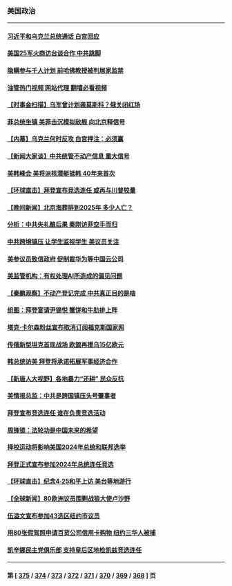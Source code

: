### 美国政治
---
#### [习近平和乌克兰总统通话 白宫回应](../../pages/ncid1078159/n13982305.md?04270445) 
#### [美国25军火商访台谈合作 中共跳脚](../../pages/ncid1078159/n13982272.md?04270445) 
#### [隐瞒参与千人计划 前哈佛教授被判居家监禁](../../pages/ncid1078159/n13982293.md?04270445) 
#### [油管热门视频 网站代理 翻墙必看视频](http://138.2.39.72:81/youtube.html?epic-marker?04270445)
#### [【时事金扫描】乌军曾计划袭莫斯科？俄关闭红场](../../pages/ncid1078159/n13982201.md?04270445) 
#### [菲总统坐镇 美菲击沉模拟敌舰 向北京释信号](../../pages/ncid1078159/n13982257.md?04270445) 
#### [【内幕】乌克兰何时反攻 白宫押注：必须赢](../../pages/ncid1078159/n13981505.md?04270445) 
#### [【新闻大家谈】中共统管不动产信息 重大信号](../../pages/ncid1078159/n13982171.md?04270445) 
#### [美韩峰会 美将派核潜艇抵韩 40年来首次](../../pages/ncid1078159/n13982194.md?04270445) 
#### [【环球直击】拜登宣布竞选连任 或再与川普较量](../../pages/ncid1078159/n13981580.md?04270445) 
#### [【晚间新闻】北京海葬排到2025年 多少人亡？](../../pages/ncid1078159/n13981964.md?04270445) 
#### [分析：中共失礼酿后果 秦刚访菲空手而归](../../pages/ncid1078159/n13981494.md?04270445) 
#### [中共跨境镇压 让学生监视学生 美议员关注](../../pages/ncid1078159/n13981818.md?04270445) 
#### [美参议员致信政府 促制裁华为等中国云公司](../../pages/ncid1078159/n13981723.md?04270445) 
#### [美监管机构：有权处理AI所造成的偏见问题](../../pages/ncid1078159/n13981630.md?04270445) 
#### [【秦鹏观察】不动产登记完成 中共真正目的是啥](../../pages/ncid1078159/n13981623.md?04270445) 
#### [组图：拜登宴请尹锡悦 蟹饼和牛肋排上阵](../../pages/ncid1078159/n13981594.md?04270445) 
#### [塔克‧卡尔森粉丝宣布取消订阅福克斯国家网](../../pages/ncid1078159/n13981575.md?04270445) 
#### [传俄新型坦克首现战场 欧盟再援乌15亿欧元](../../pages/ncid1078159/n13981474.md?04270445) 
#### [韩总统访美 拜登将承诺拓展军事经济合作](../../pages/ncid1078159/n13981581.md?04270445) 
#### [【新唐人大视野】各地暴力“还耕” 民众反抗](../../pages/ncid1078159/n13981426.md?04270445) 
#### [美情报总监：中共是跨国镇压头号肇事者](../../pages/ncid1078159/n13981457.md?04270445) 
#### [拜登宣布竞选连任 谁在负责竞选活动](../../pages/ncid1078159/n13981526.md?04270445) 
#### [周锋锁：法轮功是中国未来的希望](../../pages/ncid1078159/n13981535.md?04270445) 
#### [择校运动将影响美国2024年总统和联邦选举](../../pages/ncid1078159/n13981537.md?04270445) 
#### [拜登正式宣布参加2024年总统连任竞选](../../pages/ncid1078159/n13981339.md?04270445) 
#### [【环球直击】纪念4·25和平上访 美台等地游行](../../pages/ncid1078159/n13980859.md?04270445) 
#### [【全球新闻】80欧洲议员围剿战狼大使卢沙野](../../pages/ncid1078159/n13981248.md?04270445) 
#### [伍溢文宣布参加43选区纽约市议员](../../pages/ncid1078159/n13981061.md?04270445) 
#### [用80张假驾照申请百货公司信用卡购物 纽约三华人被捕](../../pages/ncid1078159/n13981091.md?04270445) 
#### [凯辛娜民主党俱乐部 支持皇后区地检凯兹竞选连任](../../pages/ncid1078159/n13981039.md?04270445) 

---
#### 第 [ [375](./375.md?04270445) / [374](./374.md?04270445) / [373](./373.md?04270445) / [372](./372.md?04270445) / [371](./371.md?04270445) / [370](./370.md?04270445) / [369](./369.md?04270445) / [368](./368.md?04270445) ] 页
